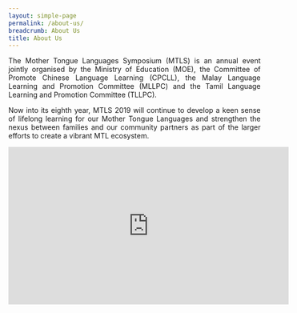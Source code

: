 ```yaml
---
layout: simple-page
permalink: /about-us/
breadcrumb: About Us
title: About Us
---
```


<p align="justify">
The Mother Tongue Languages Symposium (MTLS) is an annual event jointly organised by the Ministry of Education (MOE), the Committee of Promote Chinese Language Learning (CPCLL), the Malay Language Learning and Promotion Committee (MLLPC) and the Tamil Language Learning and Promotion Committee (TLLPC).
</p>      
<p align="justify">
Now into its eighth year, MTLS 2019 will continue to develop a keen sense of lifelong learning for our Mother Tongue Languages and strengthen the nexus between families and our community partners as part of the larger efforts to create a vibrant MTL ecosystem.
</p>    
<div class="bp-youtube">
      <iframe width="560" height="315" src="https://www.youtube.com/embed/RXaW1jeuEj4" frameborder="0" allow="autoplay; encrypted-media" allowfullscreen></iframe>
</div>
